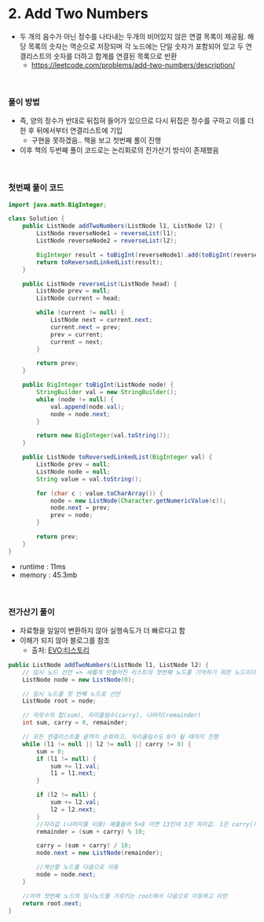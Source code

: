 # 2. Add Two Numbers
- 두 개의 음수가 아닌 정수를 나타내는 두개의 비어있지 않은 연결 목록이 제공됨. 해당 목록의 숫자는 역순으로 저장되며 각 노드에는 단일 숫자가 포함되어 있고 두 연결리스트의 숫자를 더하고 합계를 연결된 목록으로 반환
    - https://leetcode.com/problems/add-two-numbers/description/

<br>

### 풀이 방법
- 즉, 양의 정수가 반대로 뒤집혀 들어가 있으므로 다시 뒤집은 정수를 구하고 이를 더한 후 뒤에서부터 연결리스트에 기입
    - 구현을 못하겠음.. 책을 보고 첫번째 풀이 진행
- 이후 책의 두번째 풀이 코드로는 논리회로의 전가산기 방식이 존재했음

<br>

### 첫번째 풀이 코드

```java
import java.math.BigInteger;

class Solution {
    public ListNode addTwoNumbers(ListNode l1, ListNode l2) {
        ListNode reverseNode1 = reverseList(l1);
        ListNode reverseNode2 = reverseList(l2);

        BigInteger result = toBigInt(reverseNode1).add(toBigInt(reverseNode2));
        return toReversedLinkedList(result);
    }

    public ListNode reverseList(ListNode head) {
        ListNode prev = null;
        ListNode current = head;

        while (current != null) {
            ListNode next = current.next;
            current.next = prev;
            prev = current;
            current = next;
        }

        return prev;
    }

    public BigInteger toBigInt(ListNode node) {
        StringBuilder val = new StringBuilder();
        while (node != null) {
            val.append(node.val);
            node = node.next;
        }

        return new BigInteger(val.toString());
    }

    public ListNode toReversedLinkedList(BigInteger val) {
        ListNode prev = null;
        ListNode node = null;
        String value = val.toString();

        for (char c : value.toCharArray()) {
            node = new ListNode(Character.getNumericValue(c));
            node.next = prev;
            prev = node;
        }

        return prev;
    }
}
```

- runtime : 11ms
- memory : 45.3mb

<br>

### 전가산기 풀이
- 자료형을 일일이 변환하지 않아 실행속도가 더 빠르다고 함
- 이해가 되지 않아 블로그를 참조
    - 출처: [EVO:티스토리](https://babgeuleus.tistory.com/entry/Leetcode-2-Add-Two-Numbers-전가산기연결리스트)
```java
public ListNode addTwoNumbers(ListNode l1, ListNode l2) {
    // 임시 노드 선언 => 새롭게 만들어진 리스트의 첫번째 노드를 기억하기 위한 노드이다
    ListNode node = new ListNode(0);

    // 임시 노드를 첫 번째 노드로 선언
    ListNode root = node;

    // 자릿수의 합(sum), 자리올림수(carry), 나머지(remainder)
    int sum, carry = 0, remainder;

    // 모든 연결리스트를 끝까지 순회하고, 자리올림수도 0이 될 때까지 진행
    while (l1 != null || l2 != null || carry != 0) {
        sum = 0;
        if (l1 != null) {
            sum += l1.val;
            l1 = l1.next;
        }

        if (l2 != null) {
            sum += l2.val;
            l2 = l2.next;
        }
        //자리값 (나머지를 이용) 예를들어 5+8 이면 13인데 3은 자리값. 1은 carry(자리 올림수)
        remainder = (sum + carry) % 10;

        carry = (sum + carry) / 10;
        node.next = new ListNode(remainder);

        //계산할 노드를 다음으로 이동
        node = node.next;
    }

    //아까 첫번째 노드의 임시노드를 가르키는 root에서 다음으로 이동하고 리턴
    return root.next;
}
```